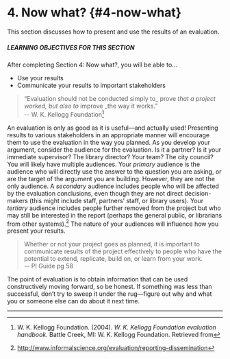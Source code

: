 # 4\. Now what? {#4-now-what}

This section discusses how to present and use the results of an evaluation.

<div class="table-format objectives"><span class="title"><h5>LEARNING OBJECTIVES FOR THIS SECTION</h5></span>
After completing Section 4: Now what?, you will be able to...
<ul><li>Use your results</li><li>Communicate your results to important stakeholders</li></ul></div>

>“Evaluation should not be conducted simply to_ prove _that a project worked, but also to_ improve _the way it works.” <br/> -- W. K. Kellogg Foundation[^17]

An evaluation is only as good as it is useful—and actually used! Presenting results to various stakeholders in an appropriate manner will encourage them to use the evaluation in the way you planned. As you develop your argument, consider the audience for the evaluation. Is it a partner? Is it your immediate supervisor? The library director? Your team? The city council? You will likely have multiple audiences. Your _primary_ audience is the audience who will directly use the answer to the question you are asking, or are the target of the argument you are building. However, they are not the only audience. A _secondary_ audience includes people who will be affected by the evaluation conclusions, even though they are not direct decision-makers (this might include staff, partners’ staff, or library users). Your _tertiary_ audience includes people further removed from the project but who may still be interested in the report (perhaps the general public, or librarians from other systems).[^18] The nature of your audiences will influence how you present your results.

> Whether or not your project goes as planned, it is important to communicate results of the project effectively to people who have the potential to extend, replicate, build on, or learn from your work. <br/> -- PI Guide pg 58

The point of evaluation is to obtain information that can be used constructively moving forward, so be honest. If something was less than successful, don’t try to sweep it under the rug—figure out why and what you or someone else can do about it next time.

***

[^17]: W. K. Kellogg Foundation. (2004). _W. K. Kellogg Foundation evaluation handbook_. Battle Creek, MI: W. K. Kellogg Foundation. Retrieved from

[^18]: http://www.informalscience.org/evaluation/reporting-dissemination 